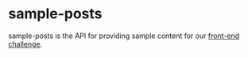 # sample-posts

sample-posts is the API for providing sample content for our [front-end challenge](https://github.com/Coderockr/frontend-test).
